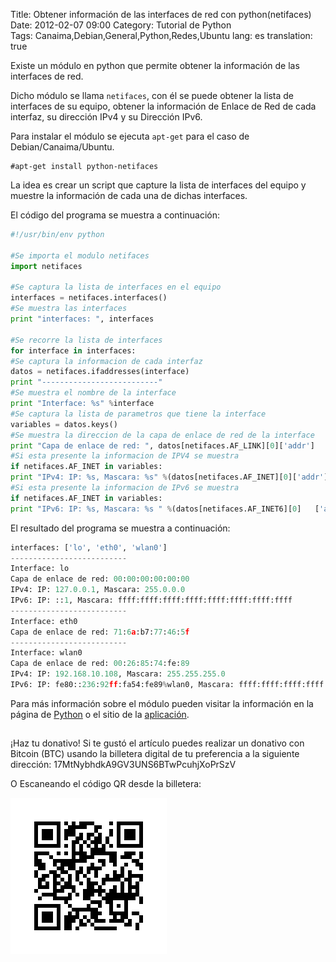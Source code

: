 Title: Obtener información de las interfaces de red con python(netifaces)
Date: 2012-02-07 09:00
Category: Tutorial de Python  
Tags: Canaima,Debian,General,Python,Redes,Ubuntu
lang: es
translation: true

Existe un módulo en python que permite obtener la información de las interfaces de red.

Dicho módulo se llama `netifaces`, con él se puede obtener la lista de interfaces de su equipo, obtener la información de Enlace de Red de cada interfaz, su dirección IPv4 y su Dirección IPv6.

Para instalar el módulo se ejecuta `apt-get` para el caso de Debian/Canaima/Ubuntu.  

```
#apt-get install python-netifaces
```

La idea es crear un script que capture la lista de interfaces del equipo y muestre la información de cada una de dichas interfaces.

El código del programa se muestra a continuación:  

```python 
#!/usr/bin/env python

#Se importa el modulo netifaces
import netifaces

#Se captura la lista de interfaces en el equipo
interfaces = netifaces.interfaces()
#Se muestra las interfaces
print "interfaces: ", interfaces

#Se recorre la lista de interfaces
for interface in interfaces:
#Se captura la informacion de cada interfaz
datos = netifaces.ifaddresses(interface)
print "--------------------------"
#Se muestra el nombre de la interface
print "Interface: %s" %interface
#Se captura la lista de parametros que tiene la interface
variables = datos.keys()
#Se muestra la direccion de la capa de enlace de red de la interface
print "Capa de enlace de red: ", datos[netifaces.AF_LINK][0]['addr']
#Si esta presente la informacion de IPV4 se muestra
if netifaces.AF_INET in variables:
print "IPv4: IP: %s, Mascara: %s" %(datos[netifaces.AF_INET][0]['addr'], datos[netifaces.AF_INET][0]['netmask'])
#Si esta presente la informacion de IPv6 se muestra
if netifaces.AF_INET in variables:
print "IPv6: IP: %s, Mascara: %s " %(datos[netifaces.AF_INET6][0]	['addr'], datos[netifaces.AF_INET6][0]['netmask'])
```
El resultado del programa se muestra a continuación:
```python 
interfaces: ['lo', 'eth0', 'wlan0']
--------------------------
Interface: lo
Capa de enlace de red: 00:00:00:00:00:00
IPv4: IP: 127.0.0.1, Mascara: 255.0.0.0
IPv6: IP: ::1, Mascara: ffff:ffff:ffff:ffff:ffff:ffff:ffff:ffff
--------------------------
Interface: eth0
Capa de enlace de red: 71:6a:b7:77:46:5f
--------------------------
Interface: wlan0
Capa de enlace de red: 00:26:85:74:fe:89
IPv4: IP: 192.168.10.108, Mascara: 255.255.255.0
IPv6: IP: fe80::236:92ff:fa54:fe89%wlan0, Mascara: ffff:ffff:ffff:ffff::
```
Para más información sobre el módulo pueden visitar la información en la página de [Python](https://pypi.org/project/netifaces/) o el sitio de la [aplicación](https://alastairs-place.net/projects/netifaces/). 


##  ##
¡Haz tu donativo!
Si te gustó el artículo puedes realizar un donativo con Bitcoin (BTC)
usando la billetera digital de tu preferencia a la siguiente
dirección: 17MtNybhdkA9GV3UNS6BTwPcuhjXoPrSzV

O Escaneando el código QR desde la billetera:

![17MtNybhdkA9GV3UNS6BTwPcuhjXoPrSzV](./images/17MtNybhdkA9GV3UNS6BTwPcuhjXoPrSzV.png)
